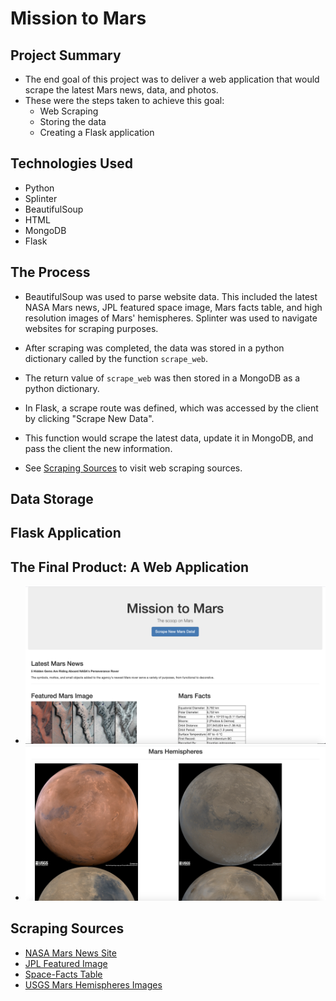 # Mission to Mars

## Project Summary

* The end goal of this project was to deliver a web application that would scrape the latest Mars news, data, and photos.
* These were the steps taken to achieve this goal:
  * Web Scraping
  * Storing the data
  * Creating a Flask application

## Technologies Used

* Python
* Splinter
* BeautifulSoup
* HTML
* MongoDB
* Flask

## The Process

* BeautifulSoup was used to parse website data. This included the latest NASA Mars news, JPL featured space image, Mars facts table, and high resolution images of Mars' hemispheres. Splinter was used to navigate websites for scraping purposes.
* After scraping was completed, the data was stored in a python dictionary called by the function `scrape_web`.
* The return value of `scrape_web` was then stored in a MongoDB as a python dictionary.
* In Flask, a scrape route was defined, which was accessed by the client by clicking "Scrape New Data".
 * This function would scrape the latest data, update it in MongoDB, and pass the client the new information.

* See [Scraping Sources](#scraping-sources) to visit web scraping sources.

## Data Storage

## Flask Application

## The Final Product: A Web Application

* ![App Top](Images/web_top.png)
* ![App Bottom](Images/web_bottom.png)

## Scraping Sources
* [NASA Mars News Site](https://mars.nasa.gov/news/?page=0&per_page=40&order=publish_date+desc%2Ccreated_at+desc&search=&category=19%2C165%2C184%2C204&blank_scope=Latest)
* [JPL Featured Image](https://www.jpl.nasa.gov/spaceimages/?search=&category=Mars)
* [Space-Facts Table](https://space-facts.com/mars/)
* [USGS Mars Hemispheres Images](https://astrogeology.usgs.gov/search/results?q=hemisphere+enhanced&k1=target&v1=Mars)

